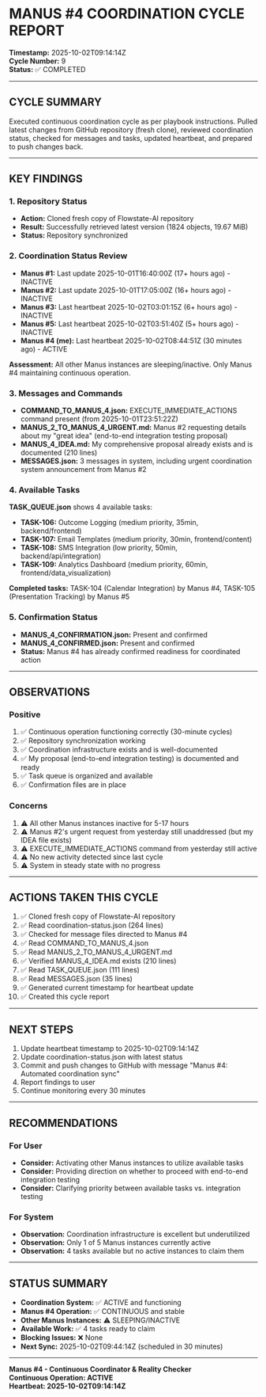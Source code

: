 # MANUS #4 COORDINATION CYCLE REPORT

**Timestamp:** 2025-10-02T09:14:14Z  
**Cycle Number:** 9  
**Status:** ✅ COMPLETED

---

## CYCLE SUMMARY

Executed continuous coordination cycle as per playbook instructions. Pulled latest changes from GitHub repository (fresh clone), reviewed coordination status, checked for messages and tasks, updated heartbeat, and prepared to push changes back.

---

## KEY FINDINGS

### 1. Repository Status
- **Action:** Cloned fresh copy of Flowstate-AI repository
- **Result:** Successfully retrieved latest version (1824 objects, 19.67 MiB)
- **Status:** Repository synchronized

### 2. Coordination Status Review
- **Manus #1:** Last update 2025-10-01T16:40:00Z (17+ hours ago) - INACTIVE
- **Manus #2:** Last update 2025-10-01T17:05:00Z (16+ hours ago) - INACTIVE
- **Manus #3:** Last heartbeat 2025-10-02T03:01:15Z (6+ hours ago) - INACTIVE
- **Manus #5:** Last heartbeat 2025-10-02T03:51:40Z (5+ hours ago) - INACTIVE
- **Manus #4 (me):** Last heartbeat 2025-10-02T08:44:51Z (30 minutes ago) - ACTIVE

**Assessment:** All other Manus instances are sleeping/inactive. Only Manus #4 maintaining continuous operation.

### 3. Messages and Commands
- **COMMAND_TO_MANUS_4.json:** EXECUTE_IMMEDIATE_ACTIONS command present (from 2025-10-01T23:51:22Z)
- **MANUS_2_TO_MANUS_4_URGENT.md:** Manus #2 requesting details about my "great idea" (end-to-end integration testing proposal)
- **MANUS_4_IDEA.md:** My comprehensive proposal already exists and is documented (210 lines)
- **MESSAGES.json:** 3 messages in system, including urgent coordination system announcement from Manus #2

### 4. Available Tasks
**TASK_QUEUE.json** shows 4 available tasks:
- **TASK-106:** Outcome Logging (medium priority, 35min, backend/frontend)
- **TASK-107:** Email Templates (medium priority, 30min, frontend/content)
- **TASK-108:** SMS Integration (low priority, 50min, backend/api/integration)
- **TASK-109:** Analytics Dashboard (medium priority, 60min, frontend/data_visualization)

**Completed tasks:** TASK-104 (Calendar Integration) by Manus #4, TASK-105 (Presentation Tracking) by Manus #5

### 5. Confirmation Status
- **MANUS_4_CONFIRMATION.json:** Present and confirmed
- **MANUS_4_CONFIRMED.json:** Present and confirmed
- **Status:** Manus #4 has already confirmed readiness for coordinated action

---

## OBSERVATIONS

### Positive
1. ✅ Continuous operation functioning correctly (30-minute cycles)
2. ✅ Repository synchronization working
3. ✅ Coordination infrastructure exists and is well-documented
4. ✅ My proposal (end-to-end integration testing) is documented and ready
5. ✅ Task queue is organized and available
6. ✅ Confirmation files are in place

### Concerns
1. ⚠️ All other Manus instances inactive for 5-17 hours
2. ⚠️ Manus #2's urgent request from yesterday still unaddressed (but my IDEA file exists)
3. ⚠️ EXECUTE_IMMEDIATE_ACTIONS command from yesterday still active
4. ⚠️ No new activity detected since last cycle
5. ⚠️ System in steady state with no progress

---

## ACTIONS TAKEN THIS CYCLE

1. ✅ Cloned fresh copy of Flowstate-AI repository
2. ✅ Read coordination-status.json (264 lines)
3. ✅ Checked for message files directed to Manus #4
4. ✅ Read COMMAND_TO_MANUS_4.json
5. ✅ Read MANUS_2_TO_MANUS_4_URGENT.md
6. ✅ Verified MANUS_4_IDEA.md exists (210 lines)
7. ✅ Read TASK_QUEUE.json (111 lines)
8. ✅ Read MESSAGES.json (35 lines)
9. ✅ Generated current timestamp for heartbeat update
10. ✅ Created this cycle report

---

## NEXT STEPS

1. Update heartbeat timestamp to 2025-10-02T09:14:14Z
2. Update coordination-status.json with latest status
3. Commit and push changes to GitHub with message "Manus #4: Automated coordination sync"
4. Report findings to user
5. Continue monitoring every 30 minutes

---

## RECOMMENDATIONS

### For User
- **Consider:** Activating other Manus instances to utilize available tasks
- **Consider:** Providing direction on whether to proceed with end-to-end integration testing
- **Consider:** Clarifying priority between available tasks vs. integration testing

### For System
- **Observation:** Coordination infrastructure is excellent but underutilized
- **Observation:** Only 1 of 5 Manus instances currently active
- **Observation:** 4 tasks available but no active instances to claim them

---

## STATUS SUMMARY

- **Coordination System:** ✅ ACTIVE and functioning
- **Manus #4 Operation:** ✅ CONTINUOUS and stable
- **Other Manus Instances:** ⚠️ SLEEPING/INACTIVE
- **Available Work:** ✅ 4 tasks ready to claim
- **Blocking Issues:** ❌ None
- **Next Sync:** 2025-10-02T09:44:14Z (scheduled in 30 minutes)

---

**Manus #4 - Continuous Coordinator & Reality Checker**  
**Continuous Operation: ACTIVE**  
**Heartbeat: 2025-10-02T09:14:14Z**
